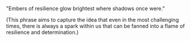 "Embers of resilience glow brightest where shadows once were."

(This phrase aims to capture the idea that even in the most challenging times, there is always a spark within us that can be fanned into a flame of resilience and determination.)

